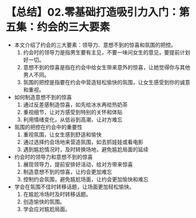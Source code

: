 # 【总结】02.零基础打造吸引力入门：第五集：约会的三大要素

-   本文介绍了约会的三大要素：领导力、意想不到的惊喜和氛围的把控。
    1.  约会时的领导力是指男生要有主见，不要一味问女生的意见，要提前计划好一切。
    2.  意想不到的惊喜是指在约会中给女生带来意外的惊喜，让她觉得你与其他男人不同。
    3.  氛围的把控是指要在约会中营造轻松愉快的氛围，让女生感受到你的诚意和重视。
-   如何制造意想不到的惊喜
    1.  通过反差感制造惊喜，如先给冰水再给热奶茶
    2.  重视细节，让对方感受到特别的关怀和体贴
    3.  利用情绪变化，从低谷到高潮，让对方难忘
-   氛围的把控在约会中的重要性
    1.  重视氛围，让女生感到舒适和愉快
    2.  通过选择约会场地来营造氛围，如去抓娃娃或看电影
    3.  遇到尴尬情况时，及时转换场地，避免尴尬局面的延续
-   约会时的领导力和意想不到的惊喜
    1.  展现领导力，提前安排好活动，给对方带来惊喜
    2.  制造意想不到的惊喜，让约会更加难忘
    3.  控制约会氛围，避免尴尬场面，让约会更加愉快和难忘
-   学会在氛围不佳时转移话题，让场面更加轻松愉快。
    1.  在尴尬冷场时及时转移话题。
    2.  创造愉快的氛围。
    3.  学会应对尴尬局面。